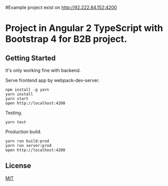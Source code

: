 #Example project exist on http://92.222.84.152:4200


# Project in Angular 2 TypeScript with Bootstrap 4 for B2B project.

## Getting Started
It's only working fine with backend.

Serve frontend app by webpack-dev-server.

```
npm install -g yarn
yarn install
yarn start
open http://localhost:4200
```

Testing.

```
yarn test
```

Production build.

```
yarn run build:prod
yarn run server:prod
open http://localhost:4200
```


## License

[MIT](/LICENSE)




